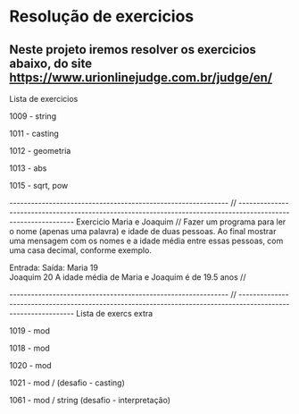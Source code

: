 

<h1 aling="center">Resolução de exercicios</h1>

## Neste projeto iremos resolver os exercicios abaixo, do site https://www.urionlinejudge.com.br/judge/en/
Lista de exercicios


1009 - string

1011 - casting

1012 - geometria

1013 - abs

1015 - sqrt, pow


------------------------------------------------------------- // --------------------------------------------------------------------------------------------------------------
Exercicio Maria e Joaquim
 // Fazer um programa para ler o nome (apenas uma palavra) e idade de duas pessoas.  Ao final mostrar uma mensagem com os nomes e a idade média entre essas pessoas, 
 com uma casa decimal, conforme exemplo.

 Entrada:					Saída:
Maria 19		
Joaquim 20				A idade média de Maria e Joaquim é de 19.5 anos   // 

------------------------------------------------------------- // --------------------------------------------------------------------------------------------------------------
Lista de exercs extra

1019 - mod

1018 - mod

1020 - mod

1021 - mod / (desafio - casting)

1061 - mod / string (desafio - interpretação)

